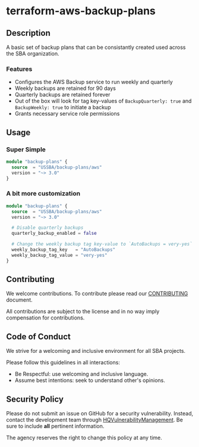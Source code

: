 # terraform-aws-backup-plans

## Description

A basic set of backup plans that can be consistantly created used across the
SBA organization.

### Features

* Configures the AWS Backup service to run weekly and quarterly
* Weekly backups are retained for 90 days
* Quarterly backups are retained forever
* Out of the box will look for tag key-values of `BackupQuarterly: true` and `BackupWeekly: true` to initiate a backup
* Grants necessary service role permissions

## Usage

### Super Simple

```terraform
module "backup-plans" {
  source  = "USSBA/backup-plans/aws"
  version = "~> 3.0"
}
```

### A bit more customization

```terraform
module "backup-plans" {
  source  = "USSBA/backup-plans/aws"
  version = "~> 3.0"

  # Disable quarterly backups
  quarterly_backup_enabled = false

  # Change the weekly backup tag key-value to `AutoBackups = very-yes` for triggering
  weekly_backup_tag_key   = "AutoBackups"
  weekly_backup_tag_value = "very-yes"
}
```

## Contributing

We welcome contributions.
To contribute please read our [CONTRIBUTING](CONTRIBUTING.md) document.

All contributions are subject to the license and in no way imply compensation for contributions.

## Code of Conduct

We strive for a welcoming and inclusive environment for all SBA projects.

Please follow this guidelines in all interactions:

* Be Respectful: use welcoming and inclusive language.
* Assume best intentions: seek to understand other's opinions.

## Security Policy

Please do not submit an issue on GitHub for a security vulnerability.
Instead, contact the development team through [HQVulnerabilityManagement](mailto:HQVulnerabilityManagement@sba.gov).
Be sure to include **all** pertinent information.

The agency reserves the right to change this policy at any time.
